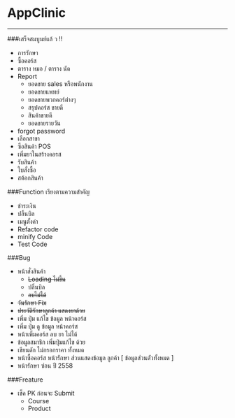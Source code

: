 # AppClinic
----------------------
###เสร็จสมบูนย์แล้ ว !!
- การรักษา
- ซื้อคอร์ส
- ตาราง หมอ / ตาราง นัด
- Report
    - ยอดขาย sales หรือพนักงาน
    - ยอดขายแพทย์
    - ยอดขายพวกคอร์ต่างๆ
    - สรุปคอร์ส ขายดี
    - สินค้าขายดี
    - ยอดขายรายวัน
- forgot password
- เลือกสาขา
- ซือสินค้า POS
- เพิ่มยาในสร้างคอรส
- รับสินค้า
- ใบสั่งซื้อ
- สต้อกสินค้า

###Function เรียงตามความสำคัญ
- ชำระเงิน
- ปลิ้นบิล
- เมนูตั้งค่า
- Refactor code
- minify Code
- Test Code

###Bug
+ หน้าสั่งสินค้า
    + ~~Loading ไม่ขึ้น~~
    + ปลิ้นบิล
    + ~~ลบไม่ได้~~
+ ~~วันรักษา Fix~~
+ ~~ประวัติรักษาลูกค้า แสดงยาด้วย~~
+ เพิ่ม ปุ่ม แก้ไข ข้อมูล หน้าคอร์ส
+ เพิ่ม ปุ่ม ดู ข้อมูล หน้าคอร์ส
+ หน้าเพิ่มคอร์ส ลบ ยา ไม่ได้
+ ข้อมูลสมาชิก เพิ่มปุ่มแก้ไข ด้วย
+ เขียนดัก ไม่กรอกราคา ทั้งหมด
+ หน้าซื้อคอร์ส หน้ารักษา ส่วนแสดงข้อมูล ลูกค้า [ ข้อมูลส่วนตัวทั้งหมด ]
+ หน้ารักษา ซ่อน ปี 2558


###Freature
+ เช็ค PK ก่อนจะ Submit
    - Course
    - Product
